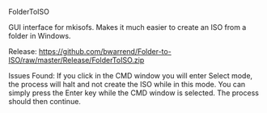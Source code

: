 FolderToISO

GUI interface for mkisofs.  Makes it much easier to create an ISO from a folder in Windows.

Release:
https://github.com/bwarrend/Folder-to-ISO/raw/master/Release/FolderToISO.zip

Issues Found: If you click in the CMD window you will enter Select mode, the process will halt and not create the ISO while in this mode.  You can simply press the Enter key while the CMD window is selected.  The process should then continue. 
